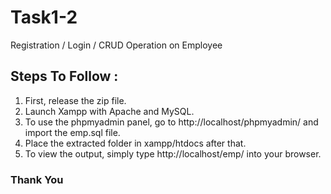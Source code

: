# Task1-2
Registration / Login / CRUD Operation on Employee

## Steps To Follow :
1. First, release the zip file.
1. Launch Xampp with Apache and MySQL.
1. To use the phpmyadmin panel, go to http://localhost/phpmyadmin/ and import the emp.sql file.
1. Place the extracted folder in xampp/htdocs after that.
1. To view the output, simply type http://localhost/emp/ into your browser. 

### Thank You 
